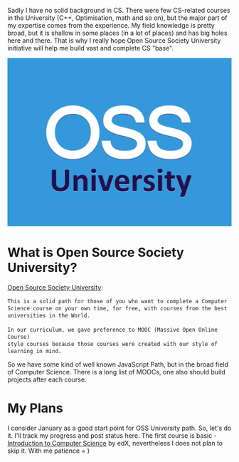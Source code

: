 <!--
.. title: OSS University Path
.. slug: oss-university-start
.. date: 2016-01-11 00:00:00 UTC+03:00
.. tags: 
.. category: 
.. link: 
.. description: 
.. type: text
-->

Sadly I have no solid background in CS. There were few CS-related courses in
the University (C++, Optimisation, math and so on), but the major part of my
expertise comes from the experience. My field knowledge is pretty broad, but it
is shallow in some places (in a lot of places) and has big holes here and there.
That is why I really hope Open Source Society University initiative will help
me build vast and complete CS "base".

<!-- TEASER_END -->

![center](/images/2016/01/11/oss-university/ossu-logo.png)

# What is Open Source Society University?

[Open Source Society University][1]:

    This is a solid path for those of you who want to complete a Computer
    Science course on your own time, for free, with courses from the best
    universities in the World.
    
    In our curriculum, we gave preference to MOOC (Massive Open Online Course)
    style courses because those courses were created with our style of
    learning in mind.

So we have some kind of well known JavaScript Path, but in the broad field
of Computer Science. There is a long list of MOOCs, one also should build
projects after each course.

# My Plans

I consider January as a good start point for OSS University path. So, let's do
it. I'll track my progress and post status here. The first course is basic -
[Introduction to Computer Science][2] by edX, nevertheless I does not plan to
skip it. With me patience = )

  [1]: https://github.com/open-source-society/computer-science "Open Source Society University"
  [2]: https://www.edx.org/course/introduction-computer-science-harvardx-cs50x#! "Introduction to Computer Science"

